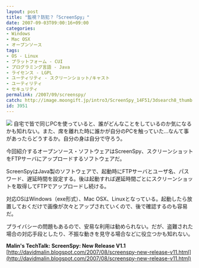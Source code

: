 ```yaml
---
layout: post
title: "監視？防犯？「ScreenSpy」"
date: 2007-09-03T09:00:16+09:00
categories:
- Windows
- Mac OSX
- オープンソース
tags: 
- OS - Linux
- プラットフォーム - CUI
- プログラミング言語 - Java
- ライセンス - LGPL
- ユーティリティ - スクリーンショット/キャスト
- ユーティリティ
- セキュリティ
permalink: /2007/09/screenspy/
catch: http://image.moongift.jp/intro3/ScreenSpy_14F51/3dsearch8_thumb.png
id: 3951
---
```

[![](http://image.moongift.jp/intro3/ScreenSpy_14F51/3dsearch8_thumb.png)](http://image.moongift.jp/intro3/ScreenSpy_14F51/3dsearch82.png) 自宅で皆で同じPCを使っていると、誰がどんなことをしているのか気になるかも知れない。また、席を離れた時に誰かが自分のPCを触っていた…なんて事があったらどうするか。自分の身は自分で守ろう。   
  
今回紹介するオープンソース・ソフトウェアはScreenSpy、スクリーンショットをFTPサーバにアップロードするソフトウェアだ。   
  
<!--more-->  
  
ScreenSpyはJava製のソフトウェアで、起動時にFTPサーバとユーザ名、パスワード、遅延時間を設定する。後は起動すれば遅延時間ごとにスクリーンショットを取得してFTPでアップロードし続ける。   
  
対応OSはWindows（exe形式）、Mac OSX、Linuxとなっている。起動したら放置しておくだけで画像が次々とアップされていくので、後で確認するのも容易だ。   
  
プライバシーの問題もあるので、安易な利用は勧められない。だが、盗難された場合の対応手段としたり、不振な動きを見守る場合などに役立つかも知れない。   
  
**Malin's TechTalk: ScreenSpy: New Release V1.1**  
[http://davidmalin.blogspot.com/2007/08/screenspy-new-release-v11.html](http://davidmalin.blogspot.com/2007/08/screenspy-new-release-v11.html)